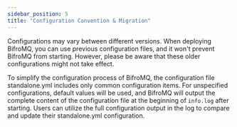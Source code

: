 ```yaml
---
sidebar_position: 5 
title: "Configuration Convention & Migration"
---
```


Configurations may vary between different versions. When deploying BifroMQ, you can use previous configuration files, and it won't prevent BifroMQ from starting. However, please be aware that these older configurations might not take effect.

To simplify the configuration process of BifroMQ, the configuration file standalone.yml includes only common configuration items. For unspecified configurations, default values will be used, and BifroMQ will output the complete content of the configuration file at the beginning of `info.log` after starting. Users can utilize the full configuration output in the log to compare and update their standalone.yml configuration.